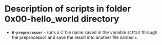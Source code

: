 # Description of scripts in folder 0x00-hello_world directory

- **`0-preprocessor`** - runs a C file name saved in the variable `$CFILE` through the preprocessor
  		       and save the result into another file named `c`.
		       
